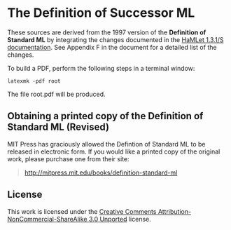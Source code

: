 The Definition of Successor ML
==========

These sources are derived from the 1997 version of the **Definition of Standard ML**
by integrating the changes documented in the [HaMLet 1.3.1/S documentation](http://www.mpi-sws.org/~rossberg/hamlet/hamlet-succ-1.3.1S5.pdf).
See Appendix F in the document for a detailed list of the changes.

To build a PDF, perform the following steps in a terminal window:
```
latexmk -pdf root
```

The file root.pdf will be produced.

## Obtaining a printed copy of the Definition of Standard ML (Revised)

MIT Press has graciously allowed the Defintion of Standard ML to be
released in electronic form.  If you would like a printed copy of the
original work, please purchase one from their site:

> <http://mitpress.mit.edu/books/definition-standard-ml>

## License

This work is licensed under the [Creative Comments
Attribution-NonCommercial-ShareAlike 3.0
Unported](http://creativecommons.org/licenses/by-nc-sa/3.0/) license.
